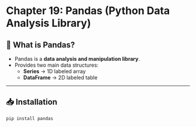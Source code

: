 # Chapter 19: Pandas (Python Data Analysis Library)

## 📌 What is Pandas?
- Pandas is a **data analysis and manipulation library**.
- Provides two main data structures:
  - **Series** → 1D labeled array
  - **DataFrame** → 2D labeled table

---

## 📥 Installation
```bash
pip install pandas
```
